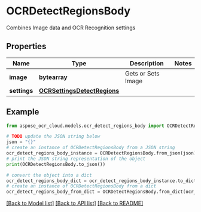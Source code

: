 # OCRDetectRegionsBody

Combines Image data and OCR Recognition settings

## Properties

Name | Type | Description | Notes
------------ | ------------- | ------------- | -------------
**image** | **bytearray** | Gets or Sets Image | 
**settings** | [**OCRSettingsDetectRegions**](OCRSettingsDetectRegions.md) |  | 

## Example

```python
from aspose_ocr_cloud.models.ocr_detect_regions_body import OCRDetectRegionsBody

# TODO update the JSON string below
json = "{}"
# create an instance of OCRDetectRegionsBody from a JSON string
ocr_detect_regions_body_instance = OCRDetectRegionsBody.from_json(json)
# print the JSON string representation of the object
print(OCRDetectRegionsBody.to_json())

# convert the object into a dict
ocr_detect_regions_body_dict = ocr_detect_regions_body_instance.to_dict()
# create an instance of OCRDetectRegionsBody from a dict
ocr_detect_regions_body_from_dict = OCRDetectRegionsBody.from_dict(ocr_detect_regions_body_dict)
```
[[Back to Model list]](../README.md#documentation-for-models) [[Back to API list]](../README.md#documentation-for-api-endpoints) [[Back to README]](../README.md)



